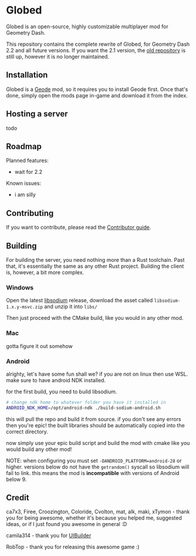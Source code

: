 # Globed

Globed is an open-source, highly customizable multiplayer mod for Geometry Dash.

This repository contains the complete rewrite of Globed, for Geometry Dash 2.2 and all future versions. If you want the 2.1 version, the [old repository](https://github.com/dankmeme01/globed) is still up, however it is no longer maintained.

## Installation

Globed is a [Geode](https://github.com/geode-sdk/geode) mod, so it requires you to install Geode first. Once that's done, simply open the mods page in-game and download it from the index.

## Hosting a server

todo

## Roadmap

Planned features:

* wait for 2.2

Known issues:

* i am silly

## Contributing

If you want to contribute, please read the [Contributor guide](./contribution.md).

## Building

For building the server, you need nothing more than a Rust toolchain. Past that, it's essentially the same as any other Rust project. Building the client is, however, a bit more complex.

### Windows

Open the latest [libsodium](https://github.com/jedisct1/libsodium) release, download the asset called `libsodium-1.x.y-msvc.zip` and unzip it into `libs/`

Then just proceed with the CMake build, like you would in any other mod.

### Mac

gotta figure it out somehow

### Android

alrighty, let's have some fun shall we? if you are not on linux then use WSL. make sure to have android NDK installed.

for the first build, you need to build libsodium.

```sh
# change ndk home to whatever folder you have it installed in
ANDROID_NDK_HOME=/opt/android-ndk ./build-sodium-android.sh
```

this will pull the repo and build it from source. if you don't see any errors then you're epic! the built libraries should be automatically copied into the correct directory.

now simply use your epic build script and build the mod with cmake like you would build any other mod!

NOTE: when configuring you must set `-DANDROID_PLATFORM=android-28` or higher. versions below do not have the `getrandom()` syscall so libsodium will fail to link. this means the mod is **incompatible** with versions of Android below 9.

## Credit

ca7x3, Firee, Croozington, Coloride, Cvolton, mat, alk, maki, xTymon - thank you for being awesome, whether it's because you helped me, suggested ideas, or if I just found you awesome in general :D

camila314 - thank you for [UIBuilder](https://github.com/camila314/uibuilder)

RobTop - thank you for releasing this awesome game :)